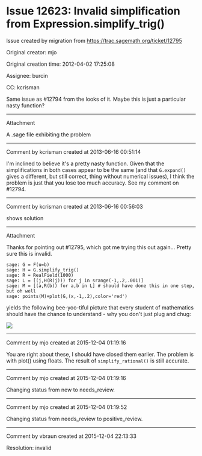 # Issue 12623: Invalid simplification from Expression.simplify_trig()

Issue created by migration from https://trac.sagemath.org/ticket/12795

Original creator: mjo

Original creation time: 2012-04-02 17:25:08

Assignee: burcin

CC:  kcrisman

Same issue as #12794 from the looks of it. Maybe this is just a particular nasty function?


---

Attachment

A .sage file exhibiting the problem


---

Comment by kcrisman created at 2013-06-16 00:51:14

I'm inclined to believe it's a pretty nasty function.  Given that the simplifications in both cases appear to be the same (and that `G.expand()` gives a different, but still correct, thing without numerical issues), I think the problem is just that you lose too much accuracy.  See my comment on #12794.


---

Comment by kcrisman created at 2013-06-16 00:56:03

shows solution


---

Attachment

Thanks for pointing out #12795, which got me trying this out again... Pretty sure this is invalid.

```
sage: G = F(u=b)
sage: H = G.simplify_trig()
sage: R = RealField(1000)
sage: L = [(j,H(R(j))) for j in srange(-1,.2,.001)]
sage: M = [(a,R(b)) for a,b in L] # should have done this in one step, but oh well
sage: points(M)+plot(G,(x,-1,.2),color='red')
```

yields the following bee-yoo-tiful picture that every student of mathematics should have the chance to understand - why you don't just plug and chug:

![](better.png)


---

Comment by mjo created at 2015-12-04 01:19:16

You are right about these, I should have closed them earlier. The problem is with plot() using floats. The result of `simplify_rational()` is still accurate.


---

Comment by mjo created at 2015-12-04 01:19:16

Changing status from new to needs_review.


---

Comment by mjo created at 2015-12-04 01:19:52

Changing status from needs_review to positive_review.


---

Comment by vbraun created at 2015-12-04 22:13:33

Resolution: invalid
